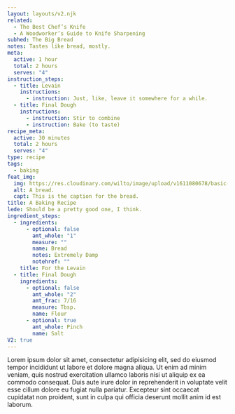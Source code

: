 ```yaml
---
layout: layouts/v2.njk
related:
  - The Best Chef’s Knife
  - A Woodworker’s Guide to Knife Sharpening
subhed: The Big Bread
notes: Tastes like bread, mostly.
meta:
  active: 1 hour
  total: 2 hours
  serves: "4"
instruction_steps:
  - title: Levain
    instructions:
      - instruction: Just, like, leave it somewhere for a while.
  - title: Final Dough
    instructions:
      - instruction: Stir to combine
      - instruction: Bake (to taste)
recipe_meta:
  active: 30 minutes
  total: 2 hours
  serves: "4"
type: recipe
tags:
  - baking
feat_img:
  img: https://res.cloudinary.com/wilto/image/upload/v1611080678/basic-sourdough.jpg
  alt: A bread.
  capt: This is the caption for the bread.
title: A Baking Recipe
lede: Should be a pretty good one, I think.
ingredient_steps:
  - ingredients:
      - optional: false
        amt_whole: "1"
        measure: ""
        name: Bread
        notes: Extremely Damp
        notehref: ""
    title: For the Levain
  - title: Final Dough
    ingredients:
      - optional: false
        amt_whole: "2"
        amt_frac: 7/16
        measure: Tbsp.
        name: Flour
      - optional: true
        amt_whole: Pinch
        name: Salt
V2: true
---
```

Lorem ipsum dolor sit amet, consectetur adipisicing elit, sed do eiusmod tempor incididunt ut labore et dolore magna aliqua. Ut enim ad minim veniam, quis nostrud exercitation ullamco laboris nisi ut aliquip ex ea commodo consequat. Duis aute irure dolor in reprehenderit in voluptate velit esse cillum dolore eu fugiat nulla pariatur. Excepteur sint occaecat cupidatat non proident, sunt in culpa qui officia deserunt mollit anim id est laborum.
